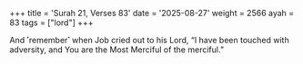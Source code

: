 +++
title = 'Surah 21, Verses 83'
date = '2025-08-27'
weight = 2566
ayah = 83
tags = ["lord"]
+++

And ˹remember˺ when Job cried out to his Lord, “I have been touched with adversity, and You are the Most Merciful of the merciful.”